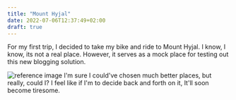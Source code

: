 ```yaml
---
title: "Mount Hyjal"
date: 2022-07-06T12:37:49+02:00
draft: true
---
```


For my first trip, I decided to take my bike and ride to Mount Hyjal. I know,
I know, its not a real place. However, it serves as a mock place for testing
out this new blogging solution.

![reference image](https://external-preview.redd.it/bQNgwr2NY6-U3wOYKDFHc0z9kCKPdXSW_di1X-yWVu4.jpg?auto=webp&s=a9052ba1426fb965503606058d5f0532339ab869)
I'm sure I could've chosen much better places, but really, could I?
I feel like if I'm to decide back and forth on it, It'll soon become tiresome.
